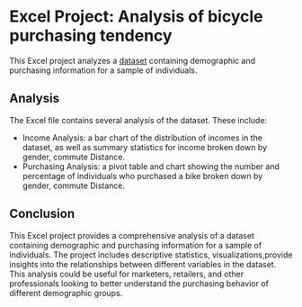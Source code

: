 # Excel Project: Analysis of bicycle purchasing tendency

This Excel project analyzes a <a href="https://github.com/amo0125/PortfolioProjects/raw/main/Excel%20Project%20Dataset.xlsx" download>dataset</a>
 containing demographic and purchasing information for a sample of individuals. 

## Analysis

The Excel file contains several analysis of the dataset. These include:

<ul>
  <li>Income Analysis: a bar chart of the distribution of incomes in the dataset, as well as summary statistics for income broken down by gender, commute Distance.</li>
	<li>Purchasing Analysis: a pivot table and chart showing the number and percentage of individuals who purchased a bike broken down by gender, commute Distance.</li>
</ul>

## Conclusion

This Excel project provides a comprehensive analysis of a dataset containing demographic and purchasing information for a sample of individuals. The project includes descriptive statistics, visualizations,provide insights into the relationships between different variables in the dataset. This analysis could be useful for marketers, retailers, and other professionals looking to better understand the purchasing behavior of different demographic groups.
